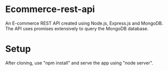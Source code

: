 # Ecommerce-rest-api

An E-commerce REST API created using Node.js, Express.js and MongoDB.
The API uses promises extensively to query the MongoDB database.

# Setup

After cloning, use "npm install" and serve the app using "node server".

